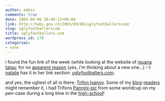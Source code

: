 ```yaml
---
author: admin
comments: true
date: 2003-09-06 10:49:12+00:00
link: http://habi.gna.ch/2003/09/06/uglyfootballerscom/
slug: uglyfootballerscom
title: uglyfootballers.com
wordpress_id: 270
categories:
- none
---
```


i found the fun link of the week (while looking at the website of [iguana tatau](http://www.iguanatatau.com); for no [apparent reason](http://habi.bmezine.com) (yes, i'm thinking about a new one...) :-)
[natalie](http://www.espace.ch/medien/archiv/details.asp?vID=346920&newspaper=bz) has it in her link section: [uglyfootballers.com](http://www.uglyfootballers.com/index.php).

and yes, the ugliest of all is there: [Trifon Ivanov](http://www.uglyfootballers.com/hall_of_fame/t_ivanov.html).
Some of my [blog](http://www.kozary.com/mt/)-[readers](http://www.bernhardseefeld.ch/) might remember it, i had Trifons [Pannini-pic](http://www.panini.it/) from some worldcup on my pen-case during a long time in the [high-school](http://www.gym-koeniz.ch/)!
